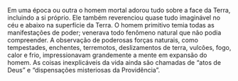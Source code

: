 ﻿Em uma época ou outra o homem mortal adorou tudo sobre a face da Terra, incluindo a si próprio. Ele também reverenciou quase tudo imaginável no céu e abaixo na superfície da Terra. O homem primitivo temia todas as manifestações de poder; venerava todo fenômeno natural que não podia compreender. A observação de poderosas forças naturais, como tempestades, enchentes, terremotos, deslizamentos de terra, vulcões, fogo, calor e frio, impressionavam grandemente a mente em expansão do homem. As coisas inexplicáveis da vida ainda são chamadas de “atos de Deus” e “dispensações misteriosas da Providência”.